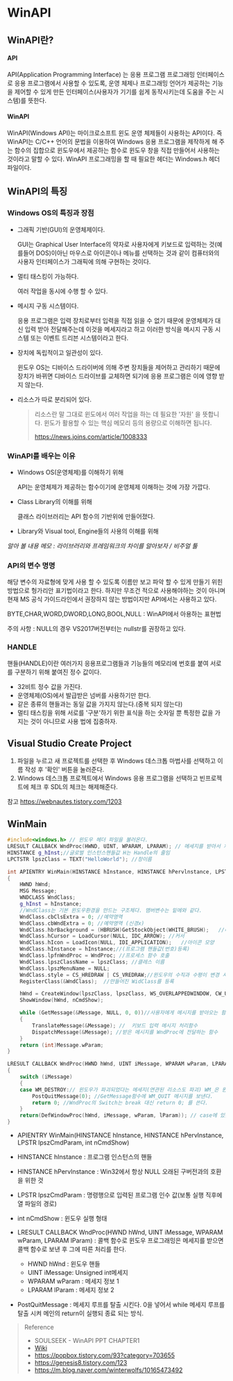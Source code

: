 # WinAPI

## WinAPI란?

####  API

API(Application Programming Interface) 는  응용 프로그램 프로그래밍 인터페이스로 응용 프로그램에서 사용할 수 있도록, 운영 체제나 프로그래밍 언어가 제공하는 기능을 제어할 수 있게 만든 인터페이스(사용자가 기기를 쉽게 동작시키는데 도움을 주는 시스템)를 뜻한다. 

#### WinAPI

WinAPI(Windows API)는 마이크로소프트 윈도 운영 체제들이 사용하는 API이다. 즉 WinAPI는 C/C++ 언어의 문법을 이용하여 Windows 응용 프로그램을 제작하게 해 주는 함수의 집합으로 윈도우에서 제공하는 함수로 윈도우 창을 직접 만들어서 사용하는 것이라고 말할 수 있다.  WinAPI 프로그래밍을 할 때 필요한 헤더는 Windows.h 헤더 파일이다.

## WinAPI의 특징

### Windows OS의 특징과 장점

- 그래픽 기반(GUI)의 운영체제이다.

  GUI는 Graphical User Interface의 약자로 사용자에게  키보드로 입력하는 것(예를들어 DOS)이아닌 마우스로 아이콘이나 메뉴를 선택하는 것과 같이 컴퓨터와의 사용자 인터페이스가 그래픽에 의해 구현하는 것이다.

- 멀티 태스킹이 가능하다.

  여러 작업을 동시에 수행 할 수 있다.

- 메시지 구동 시스템이다.

  응용 프로그램은 입력 장치로부터 입력을 직접 읽을 수 없기 때문에 운영체제가 대신 입력 받아 전달해주는데 이것을 메세지라고 하고 이러한 방식을 메시지 구동 시스템 또는 이벤트 드리븐 시스템이라고 한다.  

- 장치에 독립적이고 일관성이 있다.

  윈도우 OS는 디바이스 드라이버에 의해 주변 장치들을 제어하고 관리하기 때문에 장치가 바뀌면 디바이스 드라이브를 교체하면 되기에 응용 프로그램은 이에 영향 받지 않는다.

- 리소스가 따로 분리되어 있다.

  > 리소스란 말 그대로 윈도에서 여러 작업을 하는 데 필요한 '자원' 을 뜻합니다. 윈도가 활용할 수 있는 핵심 메모리 등의 용량으로 이해하면 됩니다.
  >
  > https://news.joins.com/article/1008333

### WinAPI를 배우는 이유

- Windows OS(운영체제)를 이해하기 위해

  API는 운영체제가 제공하는 함수이기에 운영체제 이해하는 것에 가장 가깝다.

- Class Library의 이해를 위해

   클래스 라이브러리는 API 함수의 기반위에 만들어졌다.

- Library와 Visual tool, Engine들의 사용의 이해를 위해

*알아 볼 내용 메모 : 라이브러리와 프레임워크의 차이를 알아보자 / 비주얼 툴*

### API의 변수 명명

해당 변수의 자료형에 맞게 사용 할 수 있도록 이름만 보고 파악 할 수 있게 만들기 위힌 방법으로 헝가리안 표기법이라고 한다. 하지만 무조건 적으로 사용해야하는 것이 아니며 현재 MS 공식 가이드라인에서 권장하지 않는 방법이지만 API에서는 사용하고 있다.

BYTE,CHAR,WORD,DWORD,LONG,BOOL,NULL : WinAPI에서 아용하는 표현법

주의 사항 : NULL의 경우 VS2017버전부터는 nullstr를 권장하고 있다.

### HANDLE

핸들(HANDLE)이란 여러가지 응용프로그램들과 기능들의 메모리에 번호를 붙여 서로를 구분하기 위해 붙여진 정수 값이다.

- 32비트 정수 값을 가진다.
- 운영체제(OS)에서 발급받은 넘버를 사용하기만 한다.
- 같은 종류의 핸들과는 동일 값을 가지지 않는다.(중복 되지 않는다)
- 멀티 태스킹을 위해 서로를 '구분'하기 위한 표식을 하는 숫자일 뿐 특정한 값을 가지는 것이 아니므로 사용 법에 집중하자.

## Visual Studio Create Project

1. 파일을 누르고 새 프로젝트를 선택한 후 Windows 데스크톱 마법사를 선택하고 이름 작성 후 '확인' 버튼을 눌러준다.
2. Windows 데스크톱 프로젝트에서 Windows 응용 프로그램을 선택하고 빈프로젝트에 체크 후 SDL의 체크는 해제해준다.

참고 https://webnautes.tistory.com/1203

## WinMain

```c++
#include<windows.h> // 윈도우 헤더 파일을 불러온다.
LRESULT CALLBACK WndProc(HWND, UINT, WPARAM, LPARAM); // 메세지를 받아서 처리하는 함수
HINSTANCE g_hInst;//글로벌 인스턴스핸들값 H는 Handle의 줄임
LPCTSTR lpszClass = TEXT("HelloWorld"); //창이름

int APIENTRY WinMain(HINSTANCE hInstance, HINSTANCE hPervlnstance, LPSTR lpszCmdParam, int nCmdShow)
{
	HWND hWnd;
	MSG Message;
	WNDCLASS WndClass;
	g_hInst = hInstance;
	//WndClass는 기본 윈도우환경을 만드는 구조체다. 맴버변수는 밑에와 같다.
	WndClass.cbClsExtra = 0; //예약영역
	WndClass.cbWndExtra = 0; //예약영역 (신경x)
	WndClass.hbrBackground = (HBRUSH)GetStockObject(WHITE_BRUSH);	//배경색
	WndClass.hCursor = LoadCursor(NULL, IDC_ARROW);	//커서
	WndClass.hIcon = LoadIcon(NULL, IDI_APPLICATION);	//아이콘 모양
	WndClass.hInstance = hInstance;//(프로그램 핸들값(번호)등록)
	WndClass.lpfnWndProc = WndProc;	//프로세스 함수 호출
	WndClass.lpszClassName = lpszClass;	//클레스 이름
	WndClass.lpszMenuName = NULL;
	WndClass.style = CS_HREDRAW | CS_VREDRAW;//윈도우의 수직과 수평이 변경 시 다시 그린다.
	RegisterClass(&WndClass);  //만들어진 WidClass를 등록

	hWnd = CreateWindow(lpszClass, lpszClass, WS_OVERLAPPEDWINDOW, CW_USEDEFAULT, CW_USEDEFAULT, CW_USEDEFAULT, CW_USEDEFAULT, NULL, (HMENU)NULL, hInstance, NULL);
	ShowWindow(hWnd, nCmdShow);

	while (GetMessage(&Message, NULL, 0, 0))//사용자에게 메시지를 받아오는 함수(WM_QUIT 메시지 받을 시 종료)
	{
		TranslateMessage(&Message); //  키보드 입력 메시지 처리함수
		DispatchMessage(&Message); //받은 메시지를 WndProc에 전달하는 함수
	}
	return (int)Message.wParam;
}

LRESULT CALLBACK WndProc(HWND hWnd, UINT iMessage, WPARAM wParam, LPARAM lParam)
{
	switch (iMessage)
	{
	case WM_DESTROY:// 윈도우가 파괴되었다는 메세지(연관된 리소스도 파괴) WM_은 윈도우 메세지방식
		PostQuitMessage(0); //GetMessage함수에 WM_QUIT 메시지를 보낸다.
		return 0; //WndProc의 Switch는 break 대신 return 0; 를 쓴다.
	}
	return(DefWindowProc(hWnd, iMessage, wParam, lParam)); // case에 있는 메시지를 제외한 나머지 메시지를 처리한다.
}

```



-  APIENTRY WinMain(HINSTANCE hInstance, HINSTANCE hPervlnstance, LPSTR lpszCmdParam, int nCmdShow)

  - HINSTANCE  hInstance : 프로그램 인스턴스의 핸들
  - HINSTANCE  hPervlnstance : Win32에서 항상 NULL 오래된 구버전과의 호환을 위한 것
  - LPSTR  lpszCmdParam : 명령행으로 입력된 프로그램 인수 값(보통 실행 직후에 열 파일의 경로)
  - int nCmdShow : 윈도우 실행 형태

  

- LRESULT CALLBACK WndProc(HWND hWnd, UINT iMessage, WPARAM wParam, LPARAM lParam) : 콜백 함수로 윈도우 프로그래밍은 메세지를 받으면 콜백 함수로 보낸 후 그에 따른 처리를 한다.

  - HWND hWnd : 윈도우 핸들
  - UINT iMessage: Unsigned int메세지
  - WPARAM wParam : 메세지 정보 1
  - LPARAM lParam : 메세지 정보 2

- PostQuitMessage : 메세지 루프를 탈출 시킨다. 0을 넣어서 while 메세지 루프를 탈출 시켜 메인의 return이 실행되 종료 되는 방식.











> Reference
>
> - SOULSEEK - WinAPI PPT CHAPTER1
> - [Wiki](https://ko.wikipedia.org/wiki/윈도우_API)
> - https://popbox.tistory.com/93?category=703655
> - https://genesis8.tistory.com/123
> - https://m.blog.naver.com/winterwolfs/10165473492